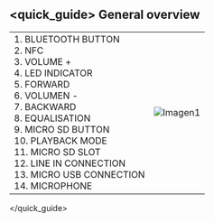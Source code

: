 ## <quick_guide> General overview

|  |  |
|:-------|:-------|
|1.	BLUETOOTH BUTTON <br> 2.	NFC <br> 3.	VOLUME + <br> 4. LED INDICATOR	<br> 5.	FORWARD <br> 6.	VOLUMEN - <br> 7. BACKWARD	 <br> 8.	EQUALISATION <br> 9.	MICRO SD BUTTON <br> 10. PLAYBACK MODE <br> 11.	MICRO SD SLOT <br> 12. LINE IN CONNECTION <br> 13. MICRO USB CONNECTION <br> 14. MICROPHONE |![Imagen1](http://static.energysistem.com/images/manuals/39420/53e8b27d499b9.jpg)|

</quick_guide>
